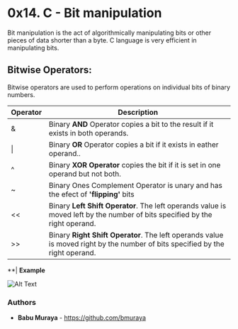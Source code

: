 # 0x14. C - Bit manipulation


Bit manipulation is the act of algorithmically manipulating bits or other pieces of data shorter than a byte. C language is very efficient in manipulating bits.

## Bitwise Operators:

Bitwise operators are used to perform operations on individual bits of binary numbers. 

| Operator              | Description                                                                                             |
| ------------------- | ----------------------------------------------------------------------------------------- |
| &            | Binary **AND** Operator copies a bit to the result if it exists in both operands.  |
| \|        | Binary **OR** Operator copies a bit if it exists in eather operand..       |
| ^            | Binary **XOR Operator** copies the bit if it is set in one operand but not both.  |
| ~            | Binary Ones Complement Operator is unary and has the efect of **'flipping'** bits |
| <<           | Binary **Left Shift Operator**. The left operands value is moved left by the number of bits specified by the right operand.  |
| >>           | Binary **Right Shift Operator**. The left operands value is moved right by the number of bits specified by the right operand. |

**| **Example**

![Alt Text](https://s3.amazonaws.com/intranet-projects-files/holbertonschool-low_level_programming/232/bitwise.PNG
)

### Authors

* **Babu Muraya** - https://github.com/bmuraya
